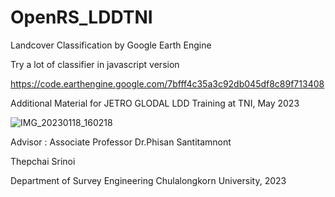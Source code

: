 # OpenRS_LDDTNI
Landcover Classification by Google Earth Engine

Try a lot of classifier in javascript version

https://code.earthengine.google.com/7bfff4c35a3c92db045df8c89f713408


Additional Material for JETRO GLODAL LDD Training at TNI, May 2023 

![IMG_20230118_160218](https://user-images.githubusercontent.com/88705136/235285517-b55c3902-e122-4753-ba9f-c1066d973d6a.jpg)


Advisor : Associate Professor Dr.Phisan Santitamnont

Thepchai Srinoi

Department of Survey Engineering Chulalongkorn University, 2023
